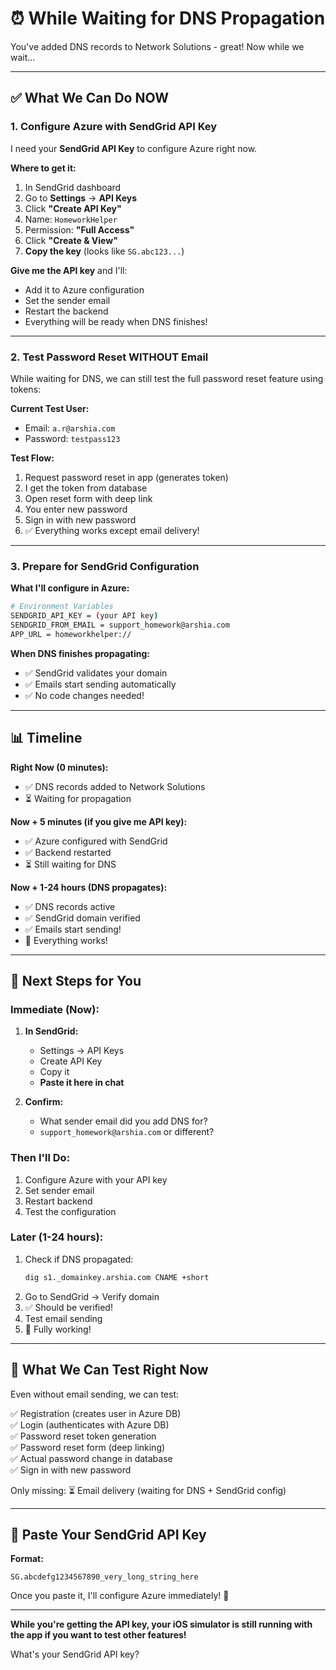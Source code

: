 # ⏰ While Waiting for DNS Propagation

You've added DNS records to Network Solutions - great! Now while we wait...

---

## ✅ What We Can Do NOW

### 1. Configure Azure with SendGrid API Key

I need your **SendGrid API Key** to configure Azure right now.

**Where to get it:**
1. In SendGrid dashboard
2. Go to **Settings** → **API Keys**
3. Click **"Create API Key"**
4. Name: `HomeworkHelper`
5. Permission: **"Full Access"**
6. Click **"Create & View"**
7. **Copy the key** (looks like `SG.abc123...`)

**Give me the API key** and I'll:
- Add it to Azure configuration
- Set the sender email
- Restart the backend
- Everything will be ready when DNS finishes!

---

### 2. Test Password Reset WITHOUT Email

While waiting for DNS, we can still test the full password reset feature using tokens:

**Current Test User:**
- Email: `a.r@arshia.com`
- Password: `testpass123`

**Test Flow:**
1. Request password reset in app (generates token)
2. I get the token from database
3. Open reset form with deep link
4. You enter new password
5. Sign in with new password
6. ✅ Everything works except email delivery!

---

### 3. Prepare for SendGrid Configuration

**What I'll configure in Azure:**

```bash
# Environment Variables
SENDGRID_API_KEY = (your API key)
SENDGRID_FROM_EMAIL = support_homework@arshia.com
APP_URL = homeworkhelper://
```

**When DNS finishes propagating:**
- ✅ SendGrid validates your domain
- ✅ Emails start sending automatically
- ✅ No code changes needed!

---

## 📊 Timeline

**Right Now (0 minutes):**
- ✅ DNS records added to Network Solutions
- ⏳ Waiting for propagation

**Now + 5 minutes (if you give me API key):**
- ✅ Azure configured with SendGrid
- ✅ Backend restarted
- ⏳ Still waiting for DNS

**Now + 1-24 hours (DNS propagates):**
- ✅ DNS records active
- ✅ SendGrid domain verified
- ✅ Emails start sending!
- 🎉 Everything works!

---

## 🎯 Next Steps for You

### Immediate (Now):

1. **In SendGrid:**
   - Settings → API Keys
   - Create API Key
   - Copy it
   - **Paste it here in chat**

2. **Confirm:**
   - What sender email did you add DNS for?
   - `support_homework@arshia.com` or different?

### Then I'll Do:

1. Configure Azure with your API key
2. Set sender email
3. Restart backend
4. Test the configuration

### Later (1-24 hours):

1. Check if DNS propagated:
   ```bash
   dig s1._domainkey.arshia.com CNAME +short
   ```
2. Go to SendGrid → Verify domain
3. ✅ Should be verified!
4. Test email sending
5. 🎉 Fully working!

---

## 🧪 What We Can Test Right Now

Even without email sending, we can test:

✅ Registration (creates user in Azure DB)  
✅ Login (authenticates with Azure DB)  
✅ Password reset token generation  
✅ Password reset form (deep linking)  
✅ Actual password change in database  
✅ Sign in with new password  

Only missing:
⏳ Email delivery (waiting for DNS + SendGrid config)

---

## 📧 Paste Your SendGrid API Key

**Format:**
```
SG.abcdefg1234567890_very_long_string_here
```

Once you paste it, I'll configure Azure immediately! 🚀

---

**While you're getting the API key, your iOS simulator is still running with the app if you want to test other features!**

What's your SendGrid API key?

